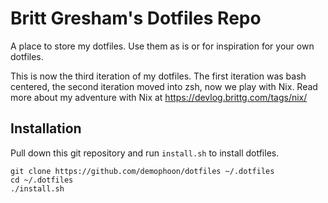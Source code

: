 Britt Gresham's Dotfiles Repo
=============================

A place to store my dotfiles. Use them as is or for inspiration for your own dotfiles.

This is now the third iteration of my dotfiles. The first iteration was bash centered, the second iteration moved into zsh, now we play with Nix.
Read more about my adventure with Nix at https://devlog.brittg.com/tags/nix/

Installation
------------
Pull down this git repository and run `install.sh` to install dotfiles.

    git clone https://github.com/demophoon/dotfiles ~/.dotfiles
    cd ~/.dotfiles
    ./install.sh
